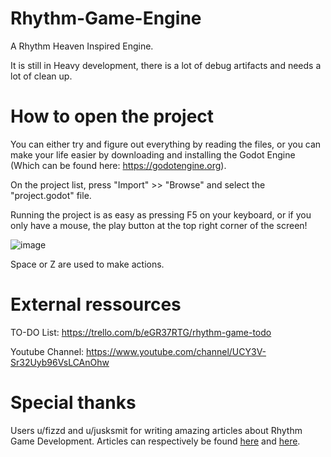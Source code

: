 # Rhythm-Game-Engine
A Rhythm Heaven Inspired Engine.

It is still in Heavy development, there is a lot of debug artifacts and needs a lot of clean up.

# How to open the project

You can either try and figure out everything by reading the files, or you can make your life easier by downloading and installing the Godot Engine (Which can be found here: https://godotengine.org).

On the project list, press "Import"  >> "Browse" and select the "project.godot" file.

Running the project is as easy as pressing F5 on your keyboard, or if you only have a mouse, the play button at the top right corner of the screen!

![image](https://user-images.githubusercontent.com/24594540/145891476-90f1f5a2-166b-40ff-88f0-d61522962ee5.png)

Space or Z are used to make actions.

# External ressources

TO-DO List: https://trello.com/b/eGR37RTG/rhythm-game-todo

Youtube Channel: https://www.youtube.com/channel/UCY3V-Sr32Uyb96VsLCAnOhw


# Special thanks

Users u/fizzd and u/jusksmit for writing amazing articles about Rhythm Game Development.
Articles can respectively be found [here](https://www.reddit.com/r/gamedev/comments/2fxvk4/heres_a_quick_and_dirty_guide_i_just_wrote_how_to/) and [here](https://www.reddit.com/r/gamedev/comments/13y26t/how_do_rhythm_games_stay_in_sync_with_the_music/c78aawd/).
